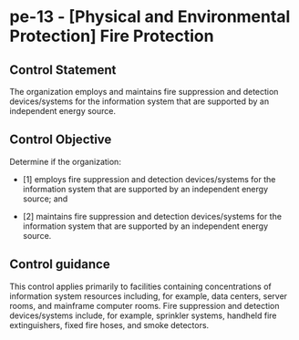 # pe-13 - \[Physical and Environmental Protection\] Fire Protection

## Control Statement

The organization employs and maintains fire suppression and detection devices/systems for the information system that are supported by an independent energy source.

## Control Objective

Determine if the organization:

- \[1\] employs fire suppression and detection devices/systems for the information system that are supported by an independent energy source; and

- \[2\] maintains fire suppression and detection devices/systems for the information system that are supported by an independent energy source.

## Control guidance

This control applies primarily to facilities containing concentrations of information system resources including, for example, data centers, server rooms, and mainframe computer rooms. Fire suppression and detection devices/systems include, for example, sprinkler systems, handheld fire extinguishers, fixed fire hoses, and smoke detectors.
